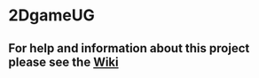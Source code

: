 # 2DgameUG
## For help and information about this project please see the [Wiki](https://github.com/AlertingAvian/2DgameUG/wiki)

